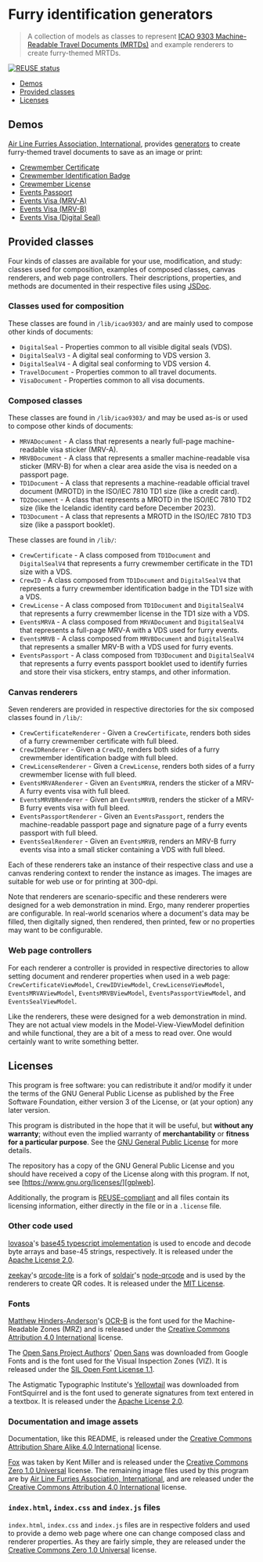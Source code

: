 <!--
  SPDX-FileCopyrightText: 2023 Don Geronimo <https://sentamal.in/>
  SPDX-License-Identifier: CC-BY-SA-4.0
-->

# Furry identification generators

> A collection of models as classes to represent [ICAO 9303 Machine-Readable Travel Documents (MRTDs)][icao9303] and example renderers to create furry-themed MRTDs.

[![REUSE status](https://api.reuse.software/badge/github.com/sentamalin/alfa-id-generator)](https://api.reuse.software/info/github.com/sentamalin/alfa-id-generator)

* [Demos](#demos)
* [Provided classes](#provided-classes)
* [Licenses](#licenses)

## Demos

[Air Line Furries Association, International][alfa], provides [generators](https://generator.airlinefurries.com) to create furry-themed travel documents to save as an image or print:

* [Crewmember Certificate](https://generator.airlinefurries.com/crew-certificate/)
* [Crewmember Identification Badge](https://generator.airlinefurries.com/crew-id/)
* [Crewmember License](https://generator.airlinefurries.com/crew-license/)
* [Events Passport](https://generator.airlinefurries.com/events-passport/)
* [Events Visa (MRV-A)](https://generator.airlinefurries.com/events-mrva/)
* [Events Visa (MRV-B)](https://generator.airlinefurries.com/events-mrvb/)
* [Events Visa (Digital Seal)](https://generator.airlinefurries.com/events-seal/)

## Provided classes

Four kinds of classes are available for your use, modification, and study: classes used for composition, examples of composed classes, canvas renderers, and web page controllers. Their descriptions, properties, and methods are documented in their respective files using [JSDoc][jsdoc].

### Classes used for composition

These classes are found in `/lib/icao9303/` and are mainly used to compose other kinds of documents:

* `DigitalSeal` - Properties common to all visible digital seals (VDS).
* `DigitalSealV3` - A digital seal conforming to VDS version 3.
* `DigitalSealV4` - A digital seal conforming to VDS version 4.
* `TravelDocument` - Properties common to all travel documents.
* `VisaDocument` - Properties common to all visa documents.

### Composed classes

These classes are found in `/lib/icao9303/` and may be used as-is or used to compose other kinds of documents:

* `MRVADocument` - A class that represents a nearly full-page machine-readable visa sticker (MRV-A).
* `MRVBDocument` - A class that represents a smaller machine-readable visa sticker (MRV-B) for when a clear area aside the visa is needed on a passport page.
* `TD1Document` - A class that represents a machine-readable official travel document (MROTD) in the ISO/IEC 7810 TD1 size (like a credit card).
* `TD2Document` - A class that represents a MROTD in the ISO/IEC 7810 TD2 size (like the Icelandic identity card before December 2023).
* `TD3Document` - A class that represents a MROTD in the ISO/IEC 7810 TD3 size (like a passport booklet).

These classes are found in `/lib/`:

* `CrewCertificate` - A class composed from `TD1Document` and `DigitalSealV4` that represents a furry crewmember certificate in the TD1 size with a VDS.
* `CrewID` - A class composed from `TD1Document` and `DigitalSealV4` that represents a furry crewmember identification badge in the TD1 size with a VDS.
* `CrewLicense` - A class composed from `TD1Document` and `DigitalSealV4` that represents a furry crewmember license in the TD1 size with a VDS.
* `EventsMRVA` - A class composed from `MRVADocument` and `DigitalSealV4` that represents a full-page MRV-A with a VDS used for furry events.
* `EventsMRVB` - A class composed from `MRVBDocument` and `DigitalSealV4` that represents a smaller MRV-B with a VDS used for furry events.
* `EventsPassport` - A class composed from `TD3Document` and `DigitalSealV4` that represents a furry events passport booklet used to identify furries and store their visa stickers, entry stamps, and other information.

### Canvas renderers

Seven renderers are provided in respective directories for the six composed classes found in `/lib/`:

* `CrewCertificateRenderer` - Given a `CrewCertificate`, renders both sides of a furry crewmember certificate with full bleed.
* `CrewIDRenderer` - Given a `CrewID`, renders both sides of a furry crewmember identification badge with full bleed.
* `CrewLicenseRenderer` - Given a `CrewLicense`, renders both sides of a furry crewmember license with full bleed.
* `EventsMRVARenderer` - Given an `EventsMRVA`, renders the sticker of a MRV-A furry events visa with full bleed.
* `EventsMRVBRenderer` - Given an `EventsMRVB`, renders the sticker of a MRV-B furry events visa with full bleed.
* `EventsPassportRenderer` - Given an `EventsPassport`, renders the machine-readable passport page and signature page of a furry events passport with full bleed.
* `EventsSealRenderer` - Given an `EventsMRVB`, renders an MRV-B furry events visa into a small sticker containing a VDS with full bleed.

Each of these renderers take an instance of their respective class and use a canvas rendering context to render the instance as images. The images are suitable for web use or for printing at 300-dpi.

Note that renderers are scenario-specific and these renderers were designed for a web demonstration in mind. Ergo, many renderer properties are configurable. In real-world scenarios where a document's data may be filled, then digitally signed, then rendered, then printed, few or no properties may want to be configurable.

### Web page controllers

For each renderer a controller is provided in respective directories to allow setting document and renderer properties when used in a web page: `CrewCertificateViewModel`, `CrewIDViewModel`, `CrewLicenseViewModel`, `EventsMRVAViewModel`, `EventsMRVBViewModel`, `EventsPassportViewModel`, and `EventsSealViewModel`.

Like the renderers, these were designed for a web demonstration in mind. They are not actual view models in the Model-View-ViewModel definition and while functional, they are a bit of a mess to read over. One would certainly want to write something better.

## Licenses

This program is free software: you can redistribute it and/or modify it under the terms of the GNU General Public License as published by the Free Software Foundation, either version 3 of the License, or (at your option) any later version.

This program is distributed in the hope that it will be useful, but **without any warranty**; without even the implied warranty of  **merchantability** or **fitness for a particular purpose**. See the [GNU General Public License][gpl] for more details.

The repository has a copy of the GNU General Public License and you should have received a copy of the License along with this program. If not, see [https://www.gnu.org/licenses/][gplweb].

Additionally, the program is [REUSE-compliant][reuse] and all files contain its licensing information, either directly in the file or in a `.license` file.

### Other code used

[lovasoa][lovasoa]'s [base45 typescript implementation][base45] is used to encode and decode byte arrays and base-45 strings, respectively. It is released under the [Apache License 2.0][apache].

[zeekay][zeekay]'s [qrcode-lite][qrcodeLite] is a fork of [soldair][soldair]'s [node-qrcode][nodeQrcode] and is used by the renderers to create QR codes. It is released under the [MIT License][mit].

### Fonts

[Matthew Hinders-Anderson][matthew]'s [OCR-B][ocrb] is the font used for the Machine-Readable Zones (MRZ) and is released under the [Creative Commons Attribution 4.0 International][cc4] license.

The [Open Sans Project Authors][opensansgit]' [Open Sans][opensans] was downloaded from Google Fonts and is the font used for the Visual Inspection Zones (VIZ). It is released under the [SIL Open Font License 1.1][ofl].

The Astigmatic Typographic Institute's [Yellowtail][yellowtail] was downloaded from FontSquirrel and is the font used to generate signatures from text entered in a textbox. It is released under the [Apache License 2.0][apache].

### Documentation and image assets

Documentation, like this README, is released under the [Creative Commons Attribution Share Alike 4.0 International][cc4sa] license.

[Fox][fox] was taken by Kent Miller and is released under the [Creative Commons Zero 1.0 Universal][cc0] license. The remaining image files used by this program are by [Air Line Furries Association, International][alfa], and are released under the [Creative Commons Attribution 4.0 International][cc4] license.

### `index.html`, `index.css` and `index.js` files

`index.html`, `index.css` and `index.js` files are in respective folders and used to provide a demo web page where one can change composed class and renderer properties. As they are fairly simple, they are released under the [Creative Commons Zero 1.0 Universal][cc0] license.

[alfa]: https://airlinefurries.com/
[apache]: ./LICENSES/Apache-2.0.txt
[base45]: https://github.com/lovasoa/base45-ts
[cc0]: ./LICENSES/CC0-1.0.txt
[cc4]: ./LICENSES/CC-BY-4.0.txt
[cc4sa]: ./LICENSES/CC-BY-SA-4.0.txt
[fox]: https://www.flickr.com/photos/57557144@N06/5302090111
[gpl]: ./LICENSES/GPL-3.0-or-later.txt
[gplweb]: https://www.gnu.org/licenses/
[icao9303]: https://www.icao.int/publications/pages/publication.aspx?docnum=9303
[jsdoc]: https://jsdoc.app/
[lovasoa]: https://github.com/lovasoa
[matthew]: https://wehtt.am/
[mit]: ./LICENSES/MIT.txt
[nodeQrcode]: https://github.com/soldair/node-qrcode
[ocrb]: https://web.archive.org/web/20190328165040/https://wehtt.am/ocr-b/
[ofl]: ./LICENSES/OFL-1.1.txt
[opensans]: https://fonts.google.com/specimen/Open+Sans
[opensansgit]: https://github.com/googlefonts/opensans
[qrcodeLite]: https://github.com/zeekay/qrcode-lite
[reuse]: https://reuse.software/
[soldair]: https://github.com/soldair
[yellowtail]: https://www.fontsquirrel.com/fonts/yellowtail
[zeekay]: https://github.com/zeekay
